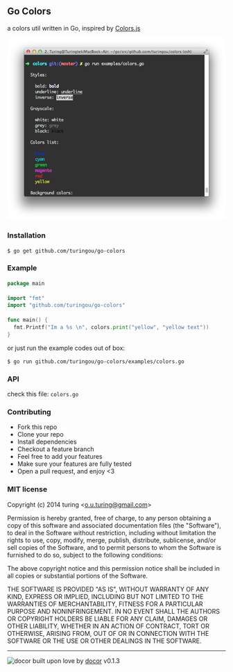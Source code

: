 ## Go Colors

a colors util written in Go, inspired by [Colors.js](https://github.com/Marak/colors.js/)

![screenshot](./screenshot.png)

### Installation
````
$ go get github.com/turingou/go-colors
````

### Example
````go
package main

import "fmt"
import "github.com/turingou/go-colors"

func main() {
  fmt.Printf("Im a %s \n", colors.print("yellow", "yellow text"))
}
````
or just run the example codes out of box:

```
$ go run github.com/turingou/go-colors/examples/colors.go
```

### API
check this file: `colors.go`

### Contributing
- Fork this repo
- Clone your repo
- Install dependencies
- Checkout a feature branch
- Feel free to add your features
- Make sure your features are fully tested
- Open a pull request, and enjoy <3

### MIT license
Copyright (c) 2014 turing &lt;o.u.turing@gmail.com&gt;

Permission is hereby granted, free of charge, to any person obtaining a copy
of this software and associated documentation files (the &quot;Software&quot;), to deal
in the Software without restriction, including without limitation the rights
to use, copy, modify, merge, publish, distribute, sublicense, and/or sell
copies of the Software, and to permit persons to whom the Software is
furnished to do so, subject to the following conditions:

The above copyright notice and this permission notice shall be included in
all copies or substantial portions of the Software.

THE SOFTWARE IS PROVIDED &quot;AS IS&quot;, WITHOUT WARRANTY OF ANY KIND, EXPRESS OR
IMPLIED, INCLUDING BUT NOT LIMITED TO THE WARRANTIES OF MERCHANTABILITY,
FITNESS FOR A PARTICULAR PURPOSE AND NONINFRINGEMENT. IN NO EVENT SHALL THE
AUTHORS OR COPYRIGHT HOLDERS BE LIABLE FOR ANY CLAIM, DAMAGES OR OTHER
LIABILITY, WHETHER IN AN ACTION OF CONTRACT, TORT OR OTHERWISE, ARISING FROM,
OUT OF OR IN CONNECTION WITH THE SOFTWARE OR THE USE OR OTHER DEALINGS IN
THE SOFTWARE.

---
![docor](https://cdn1.iconfinder.com/data/icons/windows8_icons_iconpharm/26/doctor.png)
built upon love by [docor](https://github.com/turingou/docor.git) v0.1.3